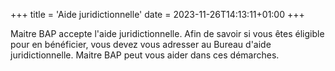 +++
title = 'Aide juridictionnelle'
date = 2023-11-26T14:13:11+01:00
+++

Maitre BAP accepte l'aide juridictionnelle. Afin de savoir si vous êtes éligible pour en bénéficier, vous devez vous adresser au Bureau d'aide juridictionnelle. Maitre BAP peut vous aider dans ces démarches. 